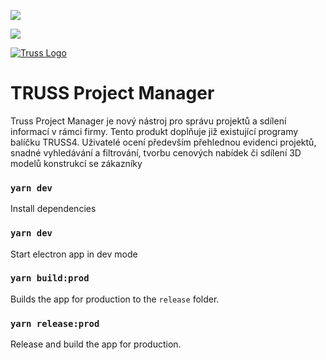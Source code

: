 
 ![](https://github.com/Optimify-s-r-o/truss-project-manager/workflows/Continuous%20Integration/badge.svg)

 ![](https://github.com/Optimify-s-r-o/truss-project-manager/workflows/Continuous%20Deployment/badge.svg)

[![Truss Logo](https://truss-mysql-installer.s3.eu-central-1.amazonaws.com/logo256.png)](https://fine.cz)
  # TRUSS Project Manager

Truss Project Manager je nový nástroj pro správu projektů a sdílení informací v rámci firmy. Tento produkt doplňuje již existující programy balíčku TRUSS4.  Uživatelé ocení především přehlednou evidenci projektů, snadné vyhledávání a filtrování, tvorbu cenových nabídek či sdílení 3D modelů konstrukcí se zákazníky

### `yarn dev`

Install dependencies

### `yarn dev`

Start electron app in dev mode

### `yarn build:prod`

Builds the app for production to the `release` folder.


### `yarn release:prod`

Release and build the app for production.


